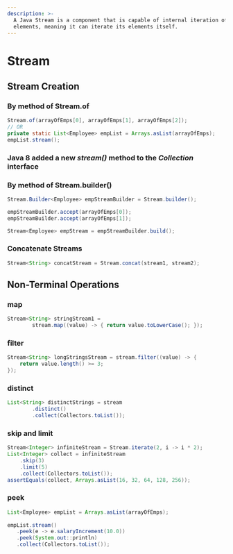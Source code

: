 ```yaml
---
description: >-
  A Java Stream is a component that is capable of internal iteration of its
  elements, meaning it can iterate its elements itself.
---
```


# Stream

## **Stream Creation**

### By method of Stream.of

```java
Stream.of(arrayOfEmps[0], arrayOfEmps[1], arrayOfEmps[2]);
// OR
private static List<Employee> empList = Arrays.asList(arrayOfEmps);
empList.stream();
```

### &#x20;**Java 8 added a new **_**stream()**_** method to the **_**Collection**_** interface**

### By method of Stream.builder()

```java
Stream.Builder<Employee> empStreamBuilder = Stream.builder();

empStreamBuilder.accept(arrayOfEmps[0]);
empStreamBuilder.accept(arrayOfEmps[1]);

Stream<Employee> empStream = empStreamBuilder.build();
```

### Concatenate Streams

```java
Stream<String> concatStream = Stream.concat(stream1, stream2);
```

## Non-Terminal Operations

### map

```java
Stream<String> stringStream1 =
        stream.map((value) -> { return value.toLowerCase(); });
```

### filter

```java
Stream<String> longStringsStream = stream.filter((value) -> {
    return value.length() >= 3;
});
```

### distinct

```java
List<String> distinctStrings = stream
        .distinct()
        .collect(Collectors.toList());
```

### skip and limit

```java
Stream<Integer> infiniteStream = Stream.iterate(2, i -> i * 2);
List<Integer> collect = infiniteStream
    .skip(3)
    .limit(5)
    .collect(Collectors.toList());
assertEquals(collect, Arrays.asList(16, 32, 64, 128, 256));
```

### peek

```java
List<Employee> empList = Arrays.asList(arrayOfEmps);
    
empList.stream()
   .peek(e -> e.salaryIncrement(10.0))
   .peek(System.out::println)
   .collect(Collectors.toList());
```

